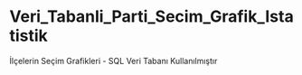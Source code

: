 # Veri_Tabanli_Parti_Secim_Grafik_Istatistik
İlçelerin Seçim Grafikleri - SQL Veri Tabanı Kullanılmıştır
